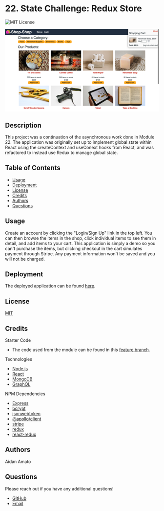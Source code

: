 # 22. State Challenge: Redux Store

![MIT License](https://img.shields.io/badge/license-MIT-green)

![Screenshot-1](./screenshots/screenshot-1.png)

## Description

This project was a continuation of the asynchronous work done in Module 22. The application was originally set up to implement global state within React using the createContext and useConext hooks from React, and was refactored to instead use Redux to manage global state.

## Table of Contents

* [Usage](#usage)
* [Deployment](#deployment)
* [License](#license)
* [Credits](#credits)
* [Authors](#authors)
* [Questions](#questions)

## Usage

Create an account by clicking the "Login/Sign Up" link in the top left. You can then browse the items in the shop, click individual items to see them in detail, and add items to your cart. This application is simply a demo so you can't purchase the items, but clicking checkout in the cart simulates payment through Stripe. Any payment information won't be saved and you will not be charged.

## Deployment

The deployed application can be found [here]().

## License

[MIT](./LICENSE.txt)

## Credits

Starter Code

* The code used from the module can be found in this [feature branch]().

Technologies

* [Node.js](https://nodejs.org/en/)
* [React](https://reactjs.org/)
* [MongoDB](https://www.mongodb.com/)
* [GraphQL](https://graphql.org/)

NPM Dependencies

* [Express](https://www.npmjs.com/package/express)
* [bcrypt](https://www.npmjs.com/package/bcrypt)
* [jsonwebtoken](https://www.npmjs.com/package/jsonwebtoken)
* [@apollo/client](https://www.npmjs.com/package/@apollo/client)
* [stripe](https://www.npmjs.com/package/stripe)
* [redux](https://www.npmjs.com/package/redux)
* [react-redux](https://www.npmjs.com/package/react-redux)

## Authors

Aidan Amato

## Questions

Please reach out if you have any additional questions!

* [GitHub](https://github.com/aidanamato)
* [Email](mailto:aidanamato@comcast.net)
